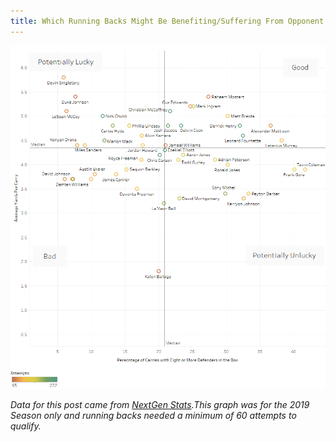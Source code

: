 ```yaml
---
title: Which Running Backs Might Be Benefiting/Suffering From Opponent Play Calling
---
```


![Running Backs](/img/RunningBacks/RunningBacks.png "Running Backs")

_Data for this post came from [NextGen Stats](https://nextgenstats.nfl.com/stats/rushing).This graph was for the 2019 Season only and running backs needed a minimum of 60 attempts to qualify._
